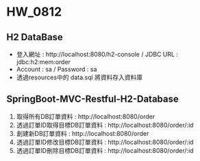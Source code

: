 # HW_0812
## H2 DataBase
* 登入網址 : http://localhost:8080/h2-console / JDBC URL : jdbc:h2:mem:order 
* Account : sa / Password : sa
* 透過resources中的 data.sql 將資料存入資料庫
## SpringBoot-MVC-Restful-H2-Database
1. 取得所有DB訂單資料 : http://localhost:8080/order
2. 透過訂單ID取得目標DB訂單資料 : http://localhost:8080/order/:id
3. 創建新DB訂單資料 : http://localhost:8080/order
4. 透過訂單ID修改目標DB訂單資料 : http://localhost:8080/order/:id
5. 透過訂單ID刪除目標DB訂單資料 : http://localhost:8080/order/:id
